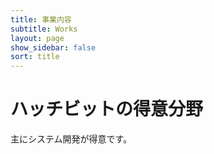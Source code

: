 ```yaml
---
title: 事業内容
subtitle: Works
layout: page
show_sidebar: false
sort: title
---
```


# ハッチビットの得意分野

主にシステム開発が得意です。
